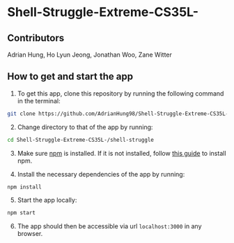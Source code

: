 # Shell-Struggle-Extreme-CS35L-

## Contributors 
Adrian Hung, Ho Lyun Jeong, Jonathan Woo, Zane Witter

## How to get and start the app
1. To get this app, clone this repository by running the following command in the terminal: 
```sh
git clone https://github.com/AdrianHung98/Shell-Struggle-Extreme-CS35L-.git
```

2. Change directory to that of the app by running: 
```sh
cd Shell-Struggle-Extreme-CS35L-/shell-struggle
```

3. Make sure [npm](https://www.npmjs.com/) is installed. If it is not installed, follow [this guide](https://docs.npmjs.com/downloading-and-installing-node-js-and-npm) to install npm.

4. Install the necessary dependencies of the app by running: 
```sh
npm install
```

5. Start the app locally: 
```sh
npm start
```

6. The app should then be accessible via url `localhost:3000` in any browser.